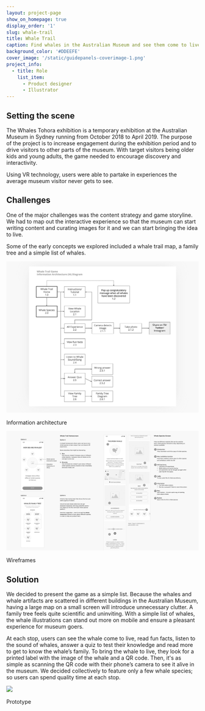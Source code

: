 ```yaml
---
layout: project-page
show_on_homepage: true
display_order: '1'
slug: whale-trail
title: Whale Trail
caption: Find whales in the Australian Museum and see them come to live with AR technology.
background_color: '#DDEEFE'
cover_image: '/static/guidepanels-coverimage-1.png'
project_info:
  - title: Role
    list_item:
      - Product designer
      - Illustrator
---
```


## Setting the scene

The Whales Tohora exhibition is a temporary exhibition at the Australian Museum in Sydney running from October 2018 to April 2019. The purpose of the project is to increase engagement during the exhibition period and to drive visitors to other parts of the museum. With target visitors being older kids and young adults, the game needed to encourage discovery and interactivity.

Using VR technology, users were able to partake in experiences the average museum visitor never gets to see.

## Challenges

One of the major challenges was the content strategy and game storyline. We had to map out the interactive experience so that the museum can start writing content and curating images for it and we can start bringing the idea to live.

Some of the early concepts we explored included a whale trail map, a family tree and a simple list of whales.

![](/static/whale_ia.png)

<div class="caption">Information architecture</div>

![](/static/whale_wire.png)

<div class="caption">Wireframes</div>

## Solution

We decided to present the game as a simple list. Because the whales and whale artifacts are scattered in different buildings in the Australian Museum, having a large map on a small screen will introduce unnecessary clutter. A family tree feels quite scientific and uninviting. With a simple list of whales, the whale illustrations can stand out more on mobile and ensure a pleasant experience for museum goers.

At each stop, users can see the whale come to live, read fun facts, listen to the sound of whales, answer a quiz to test their knowledge and read more to get to know the whale’s family. To bring the whale to live, they look for a printed label with the image of the whale and a QR code. Then, it's as simple as scanning the QR code with their phone’s camera to see it alive in the museum. We decided collectively to feature only a few whale species; so users can spend quality time at each stop.

![](/static/whale_proto.gif)

<div class="caption">Prototype</div>
